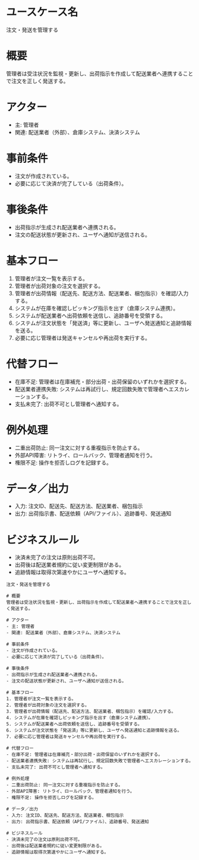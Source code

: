 # ユースケース名
注文・発送を管理する

# 概要
管理者は受注状況を監視・更新し、出荷指示を作成して配送業者へ連携することで注文を正しく発送する。

# アクター
- 主: 管理者  
- 関連: 配送業者（外部）、倉庫システム、決済システム

# 事前条件
- 注文が作成されている。  
- 必要に応じて決済が完了している（出荷条件）。

# 事後条件
- 出荷指示が生成され配送業者へ連携される。  
- 注文の配送状態が更新され、ユーザへ通知が送信される。

# 基本フロー
1. 管理者が注文一覧を表示する。  
2. 管理者が出荷対象の注文を選択する。  
3. 管理者が出荷情報（配送先、配送方法、配送業者、梱包指示）を確認/入力する。  
4. システムが在庫を確認しピッキング指示を出す（倉庫システム連携）。  
5. システムが配送業者へ出荷依頼を送信し、追跡番号を受領する。  
6. システムが注文状態を「発送済」等に更新し、ユーザへ発送通知と追跡情報を送る。  
7. 必要に応じ管理者は発送キャンセルや再出荷を実行する。

# 代替フロー
- 在庫不足: 管理者は在庫補充・部分出荷・出荷保留のいずれかを選択する。  
- 配送業者連携失敗: システムは再試行し、規定回数失敗で管理者へエスカレーションする。  
- 支払未完了: 出荷不可とし管理者へ通知する。

# 例外処理
- 二重出荷防止: 同一注文に対する重複指示を防止する。  
- 外部API障害: リトライ、ロールバック、管理者通知を行う。  
- 権限不足: 操作を拒否しログを記録する。

# データ／出力
- 入力: 注文ID、配送先、配送方法、配送業者、梱包指示  
- 出力: 出荷指示書、配送依頼（API/ファイル）、追跡番号、発送通知

# ビジネスルール
- 決済未完了の注文は原則出荷不可。  
- 出荷後は配送業者規約に従い変更制限がある。  
- 追跡情報は取得次第速やかにユーザへ通知する。
```# ユースケース名
注文・発送を管理する

# 概要
管理者は受注状況を監視・更新し、出荷指示を作成して配送業者へ連携することで注文を正しく発送する。

# アクター
- 主: 管理者  
- 関連: 配送業者（外部）、倉庫システム、決済システム

# 事前条件
- 注文が作成されている。  
- 必要に応じて決済が完了している（出荷条件）。

# 事後条件
- 出荷指示が生成され配送業者へ連携される。  
- 注文の配送状態が更新され、ユーザへ通知が送信される。

# 基本フロー
1. 管理者が注文一覧を表示する。  
2. 管理者が出荷対象の注文を選択する。  
3. 管理者が出荷情報（配送先、配送方法、配送業者、梱包指示）を確認/入力する。  
4. システムが在庫を確認しピッキング指示を出す（倉庫システム連携）。  
5. システムが配送業者へ出荷依頼を送信し、追跡番号を受領する。  
6. システムが注文状態を「発送済」等に更新し、ユーザへ発送通知と追跡情報を送る。  
7. 必要に応じ管理者は発送キャンセルや再出荷を実行する。

# 代替フロー
- 在庫不足: 管理者は在庫補充・部分出荷・出荷保留のいずれかを選択する。  
- 配送業者連携失敗: システムは再試行し、規定回数失敗で管理者へエスカレーションする。  
- 支払未完了: 出荷不可とし管理者へ通知する。

# 例外処理
- 二重出荷防止: 同一注文に対する重複指示を防止する。  
- 外部API障害: リトライ、ロールバック、管理者通知を行う。  
- 権限不足: 操作を拒否しログを記録する。

# データ／出力
- 入力: 注文ID、配送先、配送方法、配送業者、梱包指示  
- 出力: 出荷指示書、配送依頼（API/ファイル）、追跡番号、発送通知

# ビジネスルール
- 決済未完了の注文は原則出荷不可。  
- 出荷後は配送業者規約に従い変更制限がある。  
- 追跡情報は取得次第速やかにユーザへ通知する。